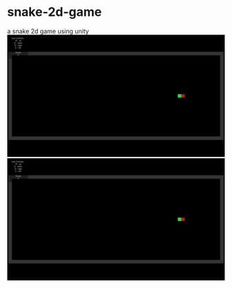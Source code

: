 # snake-2d-game
a snake 2d game using unity
<img src="https://github.com/successfuljosh/snake-2d-game/blob/main/A.png" />
<img src="https://github.com/successfuljosh/snake-2d-game/blob/main/A.png" />
